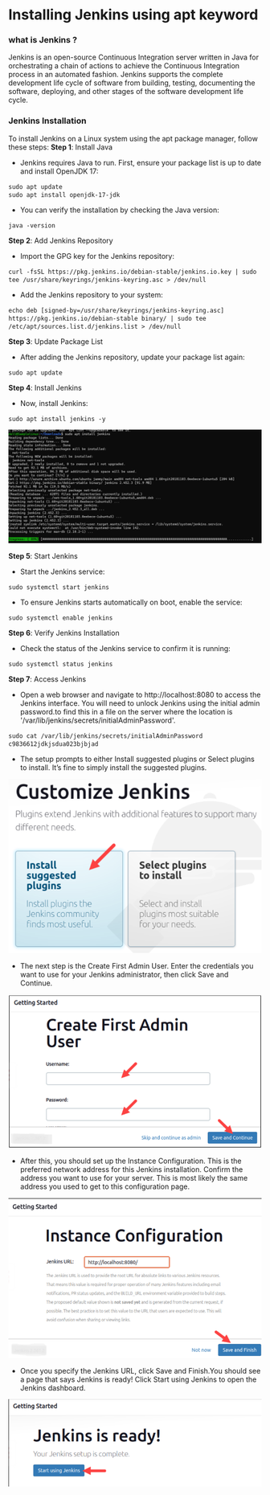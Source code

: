 # Installing Jenkins using apt keyword

### what is Jenkins ?
Jenkins is an open-source Continuous Integration server written in Java for orchestrating a chain of actions to achieve the Continuous Integration process in an automated fashion. Jenkins supports the complete development life cycle of software from building, testing, documenting the software, deploying, and other stages of the software development life cycle.

### Jenkins Installation

To install Jenkins on a Linux system using the apt package manager, follow these steps:
__Step 1__: Install Java
* Jenkins requires Java to run. First, ensure your package list is up to date and install OpenJDK 17:
```
sudo apt update
sudo apt install openjdk-17-jdk
```

* You can verify the installation by checking the Java version:
```
java -version
```

__Step 2__: Add Jenkins Repository
* Import the GPG key for the Jenkins repository:
```
curl -fsSL https://pkg.jenkins.io/debian-stable/jenkins.io.key | sudo tee /usr/share/keyrings/jenkins-keyring.asc > /dev/null
```

* Add the Jenkins repository to your system:
```
echo deb [signed-by=/usr/share/keyrings/jenkins-keyring.asc] https://pkg.jenkins.io/debian-stable binary/ | sudo tee /etc/apt/sources.list.d/jenkins.list > /dev/null
```

__Step 3__: Update Package List
* After adding the Jenkins repository, update your package list again:
```
sudo apt update
```

__Step 4__: Install Jenkins
* Now, install Jenkins:
```
sudo apt install jenkins -y
```
![preview](./Images/jenkins5.png)

__Step 5__: Start Jenkins
* Start the Jenkins service:
```
sudo systemctl start jenkins
```

* To ensure Jenkins starts automatically on boot, enable the service:
```
sudo systemctl enable jenkins
```

__Step 6__: Verify Jenkins Installation
* Check the status of the Jenkins service to confirm it is running:
```
sudo systemctl status jenkins
```

__Step 7__: Access Jenkins
* Open a web browser and navigate to http://localhost:8080 to access the Jenkins interface. You will need to unlock Jenkins using the initial admin password.to find this in a file on the server where the location is '/var/lib/jenkins/secrets/initialAdminPassword'.
```
sudo cat /var/lib/jenkins/secrets/initialAdminPassword
c9836612jdkjsdua023bjbjad 
```

* The setup prompts to either Install suggested plugins or Select plugins to install. It’s fine to simply install the suggested plugins.
  
![preview](./Images/jenkins1.png)

* The next step is the Create First Admin User. Enter the credentials you want to use for your Jenkins administrator, then click Save and Continue.
  
![preview](./Images/jenkins2.png)

*  After this, you should set up the Instance Configuration. This is the preferred network address for this Jenkins installation. Confirm the address you want to use for your server. This is most likely the same address you used to get to this configuration page.
  
![preview](./Images/jenkins3.png)

* Once you specify the Jenkins URL, click Save and Finish.You should see a page that says Jenkins is ready! Click Start using Jenkins to open the Jenkins dashboard.

![preview](./Images/jenkins4.png)